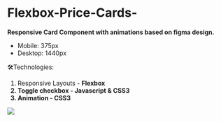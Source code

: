 # Flexbox-Price-Cards-  

<b>Responsive Card Component with animations based on figma design.</b><br>
- Mobile: 375px <br>
- Desktop: 1440px <br>

🛠Technologies:<br>
1. Responsive Layouts - <b>Flexbox<b><br>
2. Toggle checkbox - Javascript & CSS3<br>
3. Animation - CSS3<br>



![](price.gif)
